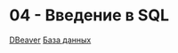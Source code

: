 # 04 - Введение в SQL

[DBeaver](https://dbeaver.io/download/)
[База данных](https://github.com/adamxrvn/hse-lyceum-android-course/blob/0a9c273e73f02a293685ff6ede52b09e8de131dc/04%20-%20SQL/bank.db)